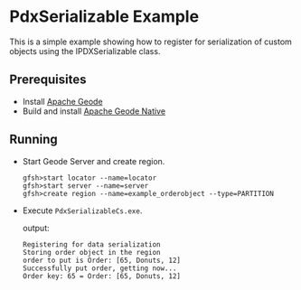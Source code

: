 # PdxSerializable Example
This is a simple example showing how to register for serialization of custom objects using the IPDXSerializable class.

## Prerequisites
* Install [Apache Geode](https://geode.apache.org)
* Build and install [Apache Geode Native](https://github.com/apache/geode-native)

## Running
* Start Geode Server and create region.
  ```
  gfsh>start locator --name=locator
  gfsh>start server --name=server
  gfsh>create region --name=example_orderobject --type=PARTITION
  ```
* Execute `PdxSerializableCs.exe`.
  
  output:
  ```
  Registering for data serialization
  Storing order object in the region
  order to put is Order: [65, Donuts, 12]
  Successfully put order, getting now...
  Order key: 65 = Order: [65, Donuts, 12]
  ```
